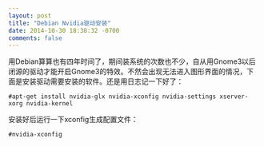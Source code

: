 ```yaml
---
layout: post
title: "Debian Nvidia驱动安装"
date: 2014-10-30 18:38:32 -0700
comments: false
---
```


  用Debian算算也有四年时间了，期间装系统的次数也不少，自从用Gnome3以后闭源的驱动才能开启Gnome3的特效。不然会出现无法进入图形界面的情况，下面是安装驱动需要安装的软件。还是用日志记一下好了：

```
#apt-get install nvidia-glx nvidia-xconfig nvidia-settings xserver-xorg nvidia-kernel
```

  安装好后运行一下xconfig生成配置文件：

```
#nvidia-xconfig
```

